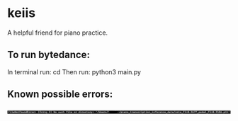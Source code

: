 # keiis
A helpful friend for piano practice.


## To run bytedance:
In terminal run:
cd <directory of the keiis file>
Then run:
python3 main.py

## Known possible errors:
![plot](./FileNotFoundError.jpeg)

